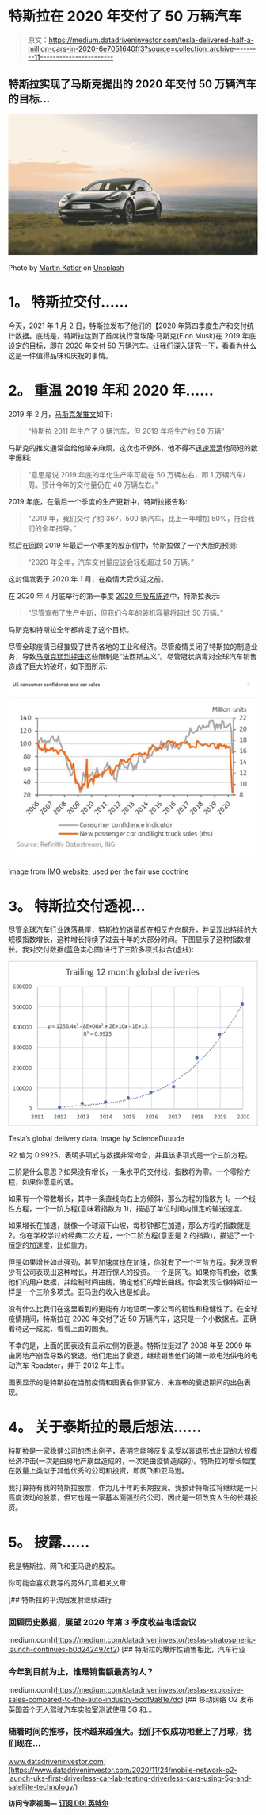 # 特斯拉在 2020 年交付了 50 万辆汽车

> 原文：<https://medium.datadriveninvestor.com/tesla-delivered-half-a-million-cars-in-2020-6e7051640ff3?source=collection_archive---------11----------------------->

## 特斯拉实现了马斯克提出的 2020 年交付 50 万辆汽车的目标…

![](img/90387903a24b95b05329907022f95e12.png)

Photo by [Martin Katler](https://unsplash.com/@martinkatler?utm_source=unsplash&utm_medium=referral&utm_content=creditCopyText) on [Unsplash](https://unsplash.com/s/photos/tesla-model-3?utm_source=unsplash&utm_medium=referral&utm_content=creditCopyText)

# **1。** **特斯拉交付……**

今天，2021 年 1 月 2 日，特斯拉发布了他们的【2020 年第四季度生产和交付统计数据。底线是，特斯拉达到了首席执行官埃隆·马斯克(Elon Musk)在 2019 年底设定的目标，即在 2020 年交付 50 万辆汽车。让我们深入研究一下，看看为什么这是一件值得品味和庆祝的事情。

# **2。** **重温 2019 年和 2020 年……**

2019 年 2 月，[马斯克发推文](https://twitter.com/elonmusk/status/1098013283372589056)如下:

> “特斯拉 2011 年生产了 0 辆汽车，但 2019 年将生产约 50 万辆”

马斯克的推文通常会给他带来麻烦，这次也不例外，他不得不[迅速澄清](https://twitter.com/elonmusk/status/1098080063801585664)他简短的数字爆料:

> “意思是说 2019 年底的年化生产率可能在 50 万辆左右，即 1 万辆汽车/周。预计今年的交付量仍在 40 万辆左右。”

2019 年底，在最后一个季度的生产更新中，特斯拉报告称:

> “2019 年，我们交付了约 367，500 辆汽车，比上一年增加 50%，符合我们的全年指导。”

然后在回顾 2019 年最后一个季度的股东信中，特斯拉做了一个大胆的预测:

> “2020 年全年，汽车交付量应该会轻松超过 50 万辆。”

这封信发表于 2020 年 1 月，在疫情大受欢迎之前。

在 2020 年 4 月底举行的第一季度 [2020 年股东陈述](https://tesla-cdn.thron.com/static/HZTKGL_TSLA_Update_Letter_2020-1Q_VGVL6F.pdf)中，特斯拉表示:

> “尽管宣布了生产中断，但我们今年的装机容量将超过 50 万辆。”

马斯克和特斯拉全年都肯定了这个目标。

尽管全球疫情已经摧毁了世界各地的工业和经济。尽管疫情关闭了特斯拉的制造业务，导致[马斯克猛烈抨击](https://www.cnbc.com/2020/04/29/elon-musk-slams-coronavirus-shelter-in-place-orders-as-fascist.html)这些限制是“法西斯主义”。尽管冠状病毒对全球汽车销售造成了巨大的破坏，如下图所示:

![](img/1bc355cb8ecf31c49f71278bac5cc968.png)

Image from [IMG website](https://think.ing.com/reports/covid-19s-long-term-effects-on-the-automotive-industry), used per the fair use doctrine

# **3。** **特斯拉交付透视…**

尽管全球汽车行业跌落悬崖，特斯拉的销量却在相反方向飙升，并呈现出持续的大规模指数增长，这种增长持续了过去十年的大部分时间。下图显示了这种指数增长。我对交付数据(蓝色实心圆)进行了三阶多项式拟合(虚线):

![](img/003ec220de49b0ca166385cb688e2f6c.png)

Tesla’s global delivery data. Image by ScienceDuuude

R2 值为 0.9925，表明多项式与数据非常吻合，并且该多项式是一个三阶方程。

三阶是什么意思？如果没有增长，一条水平的交付线，指数将为零。一个零阶方程，如果你愿意的话。

如果有一个常数增长，其中一条直线向右上方倾斜，那么方程的指数为 1。一个线性方程，一个一阶方程(意味着指数为 1)，描述了单位时间内恒定的输送速度。

如果增长在加速，就像一个球滚下山坡，每秒钟都在加速，那么方程的指数就是 2。你在学校学过的经典二次方程，一个二阶方程(意思是 2 的指数)，描述了一个恒定的加速度，比如重力。

但是如果增长如此强劲，甚至加速度也在加速，你就有了一个三阶方程。我发现很少有公司表现出这种增长，并进行惊人的投资。一个是网飞。如果你有机会，收集他们的用户数据，并绘制时间曲线，确定他们的增长曲线。你会发现它像特斯拉一样是一个三阶多项式。亚马逊的收入也是如此。

没有什么比我们在这里看到的更能有力地证明一家公司的韧性和稳健性了。在全球疫情期间，特斯拉在 2020 年交付了近 50 万辆汽车，这只是一个小数据点。正确看待这一成就，看看上面的图表。

不幸的是，上面的图表没有显示左侧的衰退。特斯拉挺过了 2008 年至 2009 年由房地产崩盘导致的衰退。他们走出了衰退，继续销售他们的第一款电池供电的电动汽车 Roadster，并于 2012 年上市。

图表显示的是特斯拉在当前疫情和图表右侧非官方、未宣布的衰退期间的出色表现。

# **4。** **关于泰斯拉的最后想法……**

特斯拉是一家稳健公司的杰出例子，表明它能够反复承受以衰退形式出现的大规模经济冲击(一次是由房地产崩盘造成的，一次是由疫情造成的)。特斯拉的增长幅度在数量上类似于其他优秀的公司和投资，即网飞和亚马逊。

我打算持有我的特斯拉股票，作为几十年的长期投资。我预计特斯拉将继续是一只高度波动的股票，但它也是一家基本面强劲的公司，因此是一项改变人生的长期投资。

# **5。** **披露……**

我是特斯拉、网飞和亚马逊的股东。

你可能会喜欢我写的另外几篇相关文章:

[](https://medium.com/datadriveninvestor/teslas-stratospheric-launch-continues-b0d242497cf2) [## 特斯拉的平流层发射继续进行

### 回顾历史数据，展望 2020 年第 3 季度收益电话会议

medium.com](https://medium.com/datadriveninvestor/teslas-stratospheric-launch-continues-b0d242497cf2) [](https://medium.com/datadriveninvestor/teslas-explosive-sales-compared-to-the-auto-industry-5cdf9a81e7dc) [## 特斯拉的爆炸性销售相比，汽车行业

### 今年到目前为止，谁是销售额最高的人？

medium.com](https://medium.com/datadriveninvestor/teslas-explosive-sales-compared-to-the-auto-industry-5cdf9a81e7dc) [](https://www.datadriveninvestor.com/2020/11/24/mobile-network-o2-launch-uks-first-driverless-car-lab-testing-driverless-cars-using-5g-and-satellite-technology/) [## 移动网络 O2 发布英国首个无人驾驶汽车实验室测试使用 5G 和…

### 随着时间的推移，技术越来越强大。我们不仅成功地登上了月球，我们现在…

www.datadriveninvestor.com](https://www.datadriveninvestor.com/2020/11/24/mobile-network-o2-launch-uks-first-driverless-car-lab-testing-driverless-cars-using-5g-and-satellite-technology/) 

**访问专家视图—** [**订阅 DDI 英特尔**](https://datadriveninvestor.com/ddi-intel)